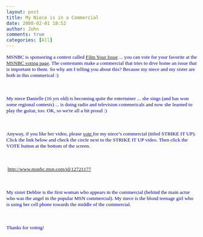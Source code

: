 ```yaml
---
layout: post
title: My Niece is in a Commercial
date: 2008-02-01 18:52
author: John
comments: true
categories: [All]
---
```

<P class=MsoNormal><FONT face=Tahoma color=navy size=2><SPAN style="FONT-SIZE: 10pt; COLOR: navy; FONT-FAMILY: Tahoma">MSNBC is sponsoring a contest called <A href="http://www.filmyourissue.com/index2.shtml">Film Your Issue</A>&nbsp;... you can vote for your favorite at the <A href="http://www.msnbc.msn.com/id/12721177">MSNBC voting page</A>. The contestants make a commercial that tries to drve home an issue that is important to them. So why am&nbsp;I telling you about this? Because my niece and my sister are both in this commerical :) </SPAN></FONT></P> <P class=MsoNormal><FONT face=Tahoma color=navy size=2><SPAN style="FONT-SIZE: 10pt; COLOR: navy; FONT-FAMILY: Tahoma"></SPAN></FONT>&nbsp;</P> <P class=MsoNormal><FONT face=Tahoma color=navy size=2><SPAN style="FONT-SIZE: 10pt; COLOR: navy; FONT-FAMILY: Tahoma">My niece Danielle (16 yrs old) is becoming quite the entertainer ... she sings (and has won some regional contests) ... is doing radio and television commericals and now she learned to play the guitar, too. OK, so we're all a bit proud :)</SPAN></FONT></P> <P class=MsoNormal><FONT face=Tahoma color=navy size=2><SPAN style="FONT-SIZE: 10pt; COLOR: navy; FONT-FAMILY: Tahoma"></SPAN></FONT>&nbsp;</P> <P class=MsoNormal><FONT face=Tahoma color=navy size=2><SPAN style="FONT-SIZE: 10pt; COLOR: navy; FONT-FAMILY: Tahoma">Anyway, if you like her video, please <A href="http://www.msnbc.msn.com/id/12721177">vote </A>for my niece’s commercial (titled STRIKE IT UP). Click the link below and check the circle next to the STRIKE IT UP video. Then click the VOTE button at the bottom of the screen.<?xml:namespace prefix = o ns = "urn:schemas-microsoft-com:office:office" /><o:p></o:p></SPAN></FONT></P> <P class=MsoNormal><FONT face=Tahoma color=navy size=2><SPAN style="FONT-SIZE: 10pt; COLOR: navy; FONT-FAMILY: Tahoma"><o:p></o:p></SPAN></FONT>&nbsp;</P> <P class=MsoNormal><FONT face=Tahoma color=navy size=2><SPAN style="FONT-SIZE: 10pt; COLOR: navy; FONT-FAMILY: Tahoma"><o:p>&nbsp;</o:p></SPAN></FONT><FONT face=Tahoma color=navy size=2><SPAN style="FONT-SIZE: 10pt; COLOR: navy; FONT-FAMILY: Tahoma"><A title=http://www.msnbc.msn.com/id/12721177 href="http://www.msnbc.msn.com/id/12721177">http://www.msnbc.msn.com/id/12721177</A> &nbsp;<o:p></o:p></SPAN></FONT></P> <P class=MsoNormal><FONT face=Tahoma color=navy size=2><SPAN style="FONT-SIZE: 10pt; COLOR: navy; FONT-FAMILY: Tahoma"></SPAN></FONT>&nbsp;</P> <P class=MsoNormal><FONT face=Tahoma color=navy size=2><SPAN style="FONT-SIZE: 10pt; COLOR: navy; FONT-FAMILY: Tahoma">My sister Debbie is the first woman who appears in the commercial (behind the main actor who was the angel in the popular MSN commercial). My niece is the blond teenage girl who is using her cell phone towards the middle of the commercial.</SPAN></FONT></P> <P class=MsoNormal><FONT face=Tahoma color=navy size=2><SPAN style="FONT-SIZE: 10pt; COLOR: navy; FONT-FAMILY: Tahoma"></SPAN></FONT>&nbsp;</P> <P class=MsoNormal><FONT face=Tahoma color=navy size=2><SPAN style="FONT-SIZE: 10pt; COLOR: navy; FONT-FAMILY: Tahoma">Thanks for voting!</SPAN></FONT></P>

